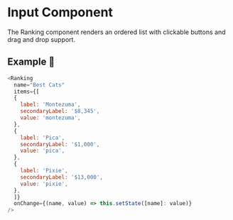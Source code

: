 # Input Component

The Ranking component renders an ordered list with clickable buttons and drag and drop support.

## Example 🚀

```javascript
<Ranking
  name="Best Cats"
  items={[
  {
    label: 'Montezuma',
    secondaryLabel: '$8,345',
    value: 'montezuma',
  },
  {
    label: 'Pica',
    secondaryLabel: '$1,000',
    value: 'pica',
  },
  {
    label: 'Pixie',
    secondaryLabel: '$13,000',
    value: 'pixie',
  },
  ]}
  onChange={(name, value) => this.setState([name]: value)}
/>
```
